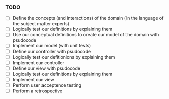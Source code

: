 ### TODO

- [ ] Define the concepts (and interactions) of the domain (in the language of the subject matter experts)
- [ ] Logically test our definitions by explaining them
- [ ] Use our conceptual definitions to create our model of the domain with psudocode
- [ ] Implement our model (with unit tests) 
- [ ] Define our controller with psudocode
- [ ] Logically test our defitionions by explaining them
- [ ] Implement our controller
- [ ] Define our view with psudocode
- [ ] Logically test our definitions by explaining them
- [ ] Implement our view
- [ ] Perform user acceptence testing
- [ ] Perform a retrospective
